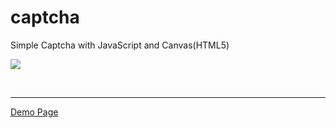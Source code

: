# captcha
Simple Captcha with JavaScript and Canvas(HTML5)


<a href="http://hizliresim.com/LyMPgb"><img src="http://i.hizliresim.com/LyMPgb.jpg"></a>

<br><hr>

<a href="https://firatozz.github.io/repo-pages/simpleCaptcha.html" target="_blank">Demo Page</a>
